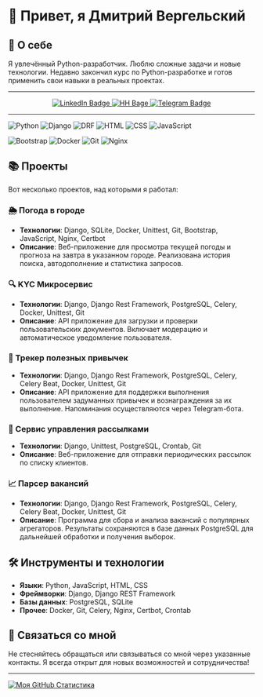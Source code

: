 # 👋 Привет, я Дмитрий Вергельский

## 🚀 О себе

Я увлечённый Python-разработчик. Люблю сложные задачи и новые технологии. Недавно закончил курс по Python-разработке и готов применить свои навыки в реальных проектах.

---

<div id="badges" align="center">
  <a href="https://linkedin.com/in/vergelsky/">
    <img src="https://img.shields.io/badge/LinkedIn-blue?style=for-the-badge&logo=linkedin&logoColor=white" alt="LinkedIn Badge"/>
  </a>
  <a href="your-linkedin-URL">
    <img src="https://img.shields.io/badge/HeadHuner-red?style=for-the-badge&logo=headhunter&logoColor=white" alt="HH Bage"/>
  </a>
  <a href="https://t.me/graf_werger">
    <img src="https://img.shields.io/badge/Telegram-blue?style=for-the-badge&logo=telegram&logoColor=white" alt="Telegram Badge"/>
  </a>
  <br>
  <img src="https://komarev.com/ghpvc/?username=vergelsky&style=flat-square&color=blue" alt="" align="center">
</div>

---

![Python](https://img.shields.io/badge/Python-F7DF1E?style=for-the-badge&logo=python&logoColor=black)
![Django](https://img.shields.io/badge/Django-316192?style=for-the-badge&logo=django&logoColor=white)
![DRF](https://img.shields.io/badge/DRF-6DA55F?style=for-the-badge&logo=DRF&logoColor=white)
![HTML](https://img.shields.io/badge/HTML-%2320232a.svg?style=for-the-badge&logo=HTML&logoColor=%orange)
![CSS](https://img.shields.io/badge/CSS-%23593d88.svg?style=for-the-badge&logo=CSS&logoColor=white)
![JavaScript](https://img.shields.io/badge/JavaScript-black?style=for-the-badge&logo=JavaScript&logoColor=white)

![Bootstrap](https://img.shields.io/badge/Bootstrap-blue?style=for-the-badge&logo=Bootstrap&logoColor=white)
![Docker](https://img.shields.io/badge/Docker-316192?style=for-the-badge&logo=docker&logoColor=white)
![Git](https://img.shields.io/badge/Git%20actions-%232671E5.svg?style=for-the-badge&logo=git&logoColor=white)
![Nginx](https://img.shields.io/badge/Nginx%20actions-%232671E5.svg?style=for-the-badge&logo=Nginx&logoColor=white)


## 📚 Проекты

Вот несколько проектов, над которыми я работал:

### 🌦️ Погода в городе
- **Технологии**: Django, SQLite, Docker, Unittest, Git, Bootstrap, JavaScript, Nginx, Certbot
- **Описание**: Веб-приложение для просмотра текущей погоды и прогноза на завтра в указанном городе. Реализована история поиска, автодополнение и статистика запросов.

### 🔍 KYC Микросервис
- **Технологии**: Django, Django Rest Framework, PostgreSQL, Celery, Docker, Unittest, Git
- **Описание**: API приложение для загрузки и проверки пользовательских документов. Включает модерацию и автоматическое уведомление пользователя.

### 📅 Трекер полезных привычек
- **Технологии**: Django, Django Rest Framework, PostgreSQL, Celery, Celery Beat, Docker, Unittest, Git
- **Описание**: API приложение для поддержки выполнения пользователем задуманных привычек и вознаграждения за их выполнение. Напоминания осуществляются через Telegram-бота.

### 📧 Сервис управления рассылками
- **Технологии**: Django, Unittest, PostgreSQL, Crontab, Git
- **Описание**: Веб-приложение для отправки периодических рассылок по списку клиентов.

### 📈 Парсер вакансий
- **Технологии**: Django, Django Rest Framework, PostgreSQL, Celery, Celery Beat, Docker, Unittest, Git
- **Описание**: Программа для сбора и анализа вакансий с популярных агрегаторов. Результаты сохраняются в базе данных PostgreSQL для дальнейшей обработки и получения выборок.

## 🛠️ Инструменты и технологии

- **Языки**: Python, JavaScript, HTML, CSS
- **Фреймворки**: Django, Django REST Framework
- **Базы данных**: PostgreSQL, SQLite
- **Прочее**: Docker, Git, Celery, Nginx, Certbot, Crontab

## 🌟 Связаться со мной

Не стесняйтесь обращаться или связываться со мной через указанные контакты. Я всегда открыт для новых возможностей и сотрудничества!

---

[![Моя GitHub Статистика](https://github-readme-stats.vercel.app/api?username=yourusername&show_icons=true&hide_title=true&hide=prs&count_private=true&hide_border=true&theme=dark)](https://github.com/yourusername)
